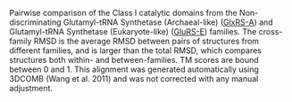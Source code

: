 Pairwise comparison of the Class I catalytic domains from the Non-discriminating Glutamyl-tRNA Synthetase (Archaeal-like) (<a href='/class1/glu2'>GlxRS-A</a>) and Glutamyl-tRNA Synthetase (Eukaryote-like) (<a href='/class1/glu3'>GluRS-E</a>) families. 
	The cross-family RMSD is the average RMSD between pairs of structures from different families, and is
	 larger than the total RMSD, which compares structures both within- and between-families. TM scores are bound between 0 and 1. 
	 This alignment was generated automatically using 3DCOMB (Wang et al. 2011) and was not corrected with any manual adjustment.
